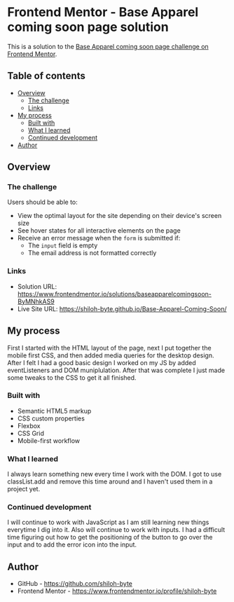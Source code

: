 # Frontend Mentor - Base Apparel coming soon page solution

This is a solution to the [Base Apparel coming soon page challenge on Frontend Mentor](https://www.frontendmentor.io/challenges/base-apparel-coming-soon-page-5d46b47f8db8a7063f9331a0).  

## Table of contents

- [Overview](#overview)
  - [The challenge](#the-challenge)
  - [Links](#links)
- [My process](#my-process)
  - [Built with](#built-with)
  - [What I learned](#what-i-learned)
  - [Continued development](#continued-development)
- [Author](#author)


## Overview

### The challenge

Users should be able to:

- View the optimal layout for the site depending on their device's screen size
- See hover states for all interactive elements on the page
- Receive an error message when the `form` is submitted if:
  - The `input` field is empty
  - The email address is not formatted correctly

### Links

- Solution URL: https://www.frontendmentor.io/solutions/baseapparelcomingsoon-ByMNhkAS9
- Live Site URL: https://shiloh-byte.github.io/Base-Apparel-Coming-Soon/

## My process
First I started with the HTML layout of the page, next I put together the mobile first CSS, and then added media queries for the desktop design.
After I felt I had a good basic design I worked on my JS by added eventListeners and DOM muniplulation. After that was complete I just made some
tweaks to the CSS to get it all finished.

### Built with

- Semantic HTML5 markup
- CSS custom properties
- Flexbox
- CSS Grid
- Mobile-first workflow

### What I learned

I always learn something new every time I work with the DOM. I got to use classList.add and remove this time around and I haven't used them in a project yet.


### Continued development

I will continue to work with JavaScript as I am still learning new things everytime I dig into it. Also will continue to work with inputs. I 
had a difficult time figuring out how to get the positioning of the button to go over the input and to add the error icon into the input.


## Author

- GitHub - https://github.com/shiloh-byte
- Frontend Mentor - https://www.frontendmentor.io/profile/shiloh-byte

